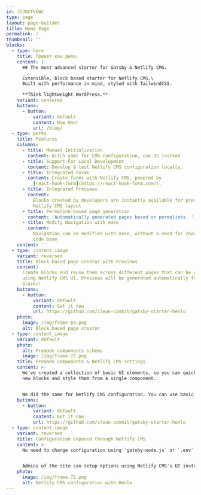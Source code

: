 ```yaml
---
id: JUJDCFVbWC
type: page
layout: page-builder
title: Home Page
permalink: /
thumbnail: ''
blocks:
  - type: hero
    title: Привет как дела.
    content: |-
      ## The most advanced starter for Gatsby & Netlify CMS.

      Extensible, block based starter for Netlify CMS.\
      Built with performance in mind, styled with TailwindCSS.

      **Think lightweight WordPress.**
    variant: centered
    buttons:
      - button:
          variant: default
          content: Наш блог
          url: /blog/
  - type: perks
    title: Features
    columns:
      - title: Manual Initialization
        content: Ditch yaml for CMS configuration, use JS instead
      - title: Support For Local Development
        content: Develop & test Netlify CMS configuration locally.
      - title: Integrated Forms
        content: Create forms with Netlify CMS, powered by
          [react-hook-form](https://react-hook-form.com/).
      - title: Integrated Previews
        content:
          Blocks created by developers are instantly available for previews from
          Netlify CMS layout
      - title: Permalink-based page generation
        content: 'Automatically generated pages based on permalinks. '
      - title: Modify Navigation with ease
        content:
          Navigation can be modified with ease, without a need for changing the
          code base
    content: ''
  - type: content_image
    variant: reversed
    title: Block-based page creator with Previews
    content:
      Create blocks and reuse them across different pages that can be created
      using Netlify CMS UI. Previews will be generated automatically for all
      blocks!
    buttons:
      - button:
          variant: default
          content: Get it now
          url: https://github.com/clean-commit/gatsby-starter-henlo
    photo:
      image: /img/frame-69.png
      alt: Block based page creator
  - type: content_image
    variant: default
    photo:
      alt: Premade components schema
      image: /img/frame-77.png
    title: Premade components & Netlify CMS settings
    content: >-
      We've created a collection of basic UI elements, so you can quickly create
      new blocks and style them from a single component.


      We did the same for Netlify CMS configuration. You can use basic fields to create new blocks quicker then ever!
    buttons:
      - button:
          variant: default
          content: Get it now
          url: https://github.com/clean-commit/gatsby-starter-henlo
  - type: content_image
    variant: reversed
    title: Configuration exposed through Netlify CMS
    content: >-
      No need to change configuration using `gatsby-node.js` or `.env` files!


      Admins of the site can setup options using Netlify CMS's UI instead. This allows for reusable themes & templates
    photo:
      image: /img/frame-72.png
      alt: Netlify CMS configuration with Henlo
---
```

